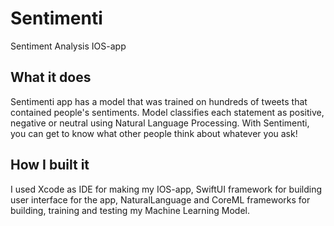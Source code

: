 # Sentimenti
Sentiment Analysis IOS-app
## What it does
Sentimenti app has a model that was trained on hundreds of tweets that contained people's sentiments. Model classifies each statement as positive, negative or neutral using Natural Language Processing. With Sentimenti, you can get to know what other people think about whatever you ask! 
## How I built it
I used Xcode as IDE for making my IOS-app, SwiftUI framework for building user interface for the app, NaturalLanguage and CoreML frameworks for building, training and testing my Machine Learning Model.
